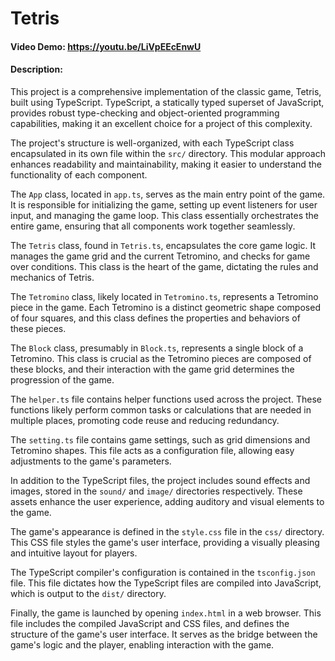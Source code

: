 # Tetris
#### Video Demo: https://youtu.be/LiVpEEcEnwU
#### Description:
This project is a comprehensive implementation of the classic game, Tetris, built using TypeScript. TypeScript, a statically typed superset of JavaScript, provides robust type-checking and object-oriented programming capabilities, making it an excellent choice for a project of this complexity.

The project's structure is well-organized, with each TypeScript class encapsulated in its own file within the `src/` directory. This modular approach enhances readability and maintainability, making it easier to understand the functionality of each component.

The `App` class, located in `app.ts`, serves as the main entry point of the game. It is responsible for initializing the game, setting up event listeners for user input, and managing the game loop. This class essentially orchestrates the entire game, ensuring that all components work together seamlessly.

The `Tetris` class, found in `Tetris.ts`, encapsulates the core game logic. It manages the game grid and the current Tetromino, and checks for game over conditions. This class is the heart of the game, dictating the rules and mechanics of Tetris.

The `Tetromino` class, likely located in `Tetromino.ts`, represents a Tetromino piece in the game. Each Tetromino is a distinct geometric shape composed of four squares, and this class defines the properties and behaviors of these pieces.

The `Block` class, presumably in `Block.ts`, represents a single block of a Tetromino. This class is crucial as the Tetromino pieces are composed of these blocks, and their interaction with the game grid determines the progression of the game.

The `helper.ts` file contains helper functions used across the project. These functions likely perform common tasks or calculations that are needed in multiple places, promoting code reuse and reducing redundancy.

The `setting.ts` file contains game settings, such as grid dimensions and Tetromino shapes. This file acts as a configuration file, allowing easy adjustments to the game's parameters.

In addition to the TypeScript files, the project includes sound effects and images, stored in the `sound/` and `image/` directories respectively. These assets enhance the user experience, adding auditory and visual elements to the game.

The game's appearance is defined in the `style.css` file in the `css/` directory. This CSS file styles the game's user interface, providing a visually pleasing and intuitive layout for players.

The TypeScript compiler's configuration is contained in the `tsconfig.json` file. This file dictates how the TypeScript files are compiled into JavaScript, which is output to the `dist/` directory.

Finally, the game is launched by opening `index.html` in a web browser. This file includes the compiled JavaScript and CSS files, and defines the structure of the game's user interface. It serves as the bridge between the game's logic and the player, enabling interaction with the game.


